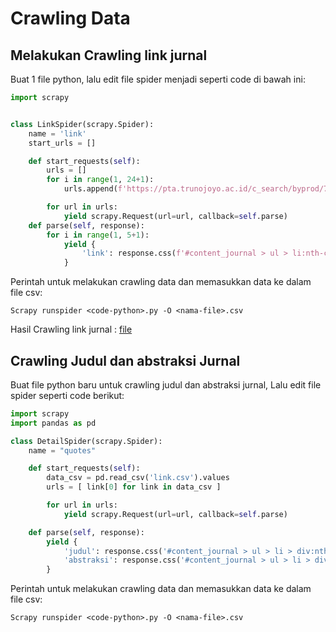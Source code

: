 # Crawling Data

## Melakukan Crawling link jurnal

Buat 1 file python, lalu edit file spider menjadi seperti code di bawah ini:

```python
import scrapy


class LinkSpider(scrapy.Spider):
    name = 'link'
    start_urls = []

    def start_requests(self):
        urls = []
        for i in range(1, 24+1):
            urls.append(f'https://pta.trunojoyo.ac.id/c_search/byprod/7/{i}')

        for url in urls:
            yield scrapy.Request(url=url, callback=self.parse)
    def parse(self, response):
        for i in range(1, 5+1):
            yield {
                'link': response.css(f'#content_journal > ul > li:nth-child({i}) > div:nth-child(3) > a::attr(href)').get(),
            }
```

Perintah untuk melakukan crawling data dan memasukkan data ke dalam file csv:

```
Scrapy runspider <code-python>.py -O <nama-file>.csv
```

Hasil Crawling link jurnal : [file](https://github.com/egi-190137/topic-modelling-sklearn/blob/main/contents/link.csv)

## Crawling Judul dan abstraksi Jurnal

Buat file python baru untuk crawling judul dan abstraksi jurnal, Lalu edit file spider seperti code berikut:

```python
import scrapy
import pandas as pd

class DetailSpider(scrapy.Spider):
    name = "quotes"

    def start_requests(self):
        data_csv = pd.read_csv('link.csv').values
        urls = [ link[0] for link in data_csv ]

        for url in urls:
            yield scrapy.Request(url=url, callback=self.parse)

    def parse(self, response):
        yield {
            'judul': response.css('#content_journal > ul > li > div:nth-child(2) > a::text').get(),
            'abstraksi': response.css('#content_journal > ul > li > div:nth-child(4) > div:nth-child(2) > p::text').get(),
        }
```

Perintah untuk melakukan crawling data dan memasukkan data ke dalam file csv:

```
Scrapy runspider <code-python>.py -O <nama-file>.csv
```
